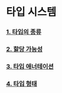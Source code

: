 # 타입 시스템

### [1. 타입의 종류](./1-타입의%20종류.md)

### [2. 할당 가능성](./2-할당%20가능성.md)

### [3. 타입 애너테이션](./3-타입%20애너테이션.md)

### [4. 타입 형태](./4-타입%20형태.md)
